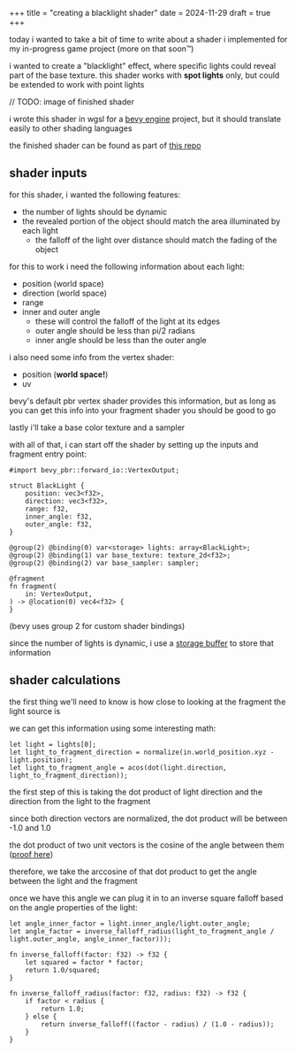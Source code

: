 +++
title = "creating a blacklight shader"
date = 2024-11-29
draft = true
+++

today i wanted to take a bit of time to write about a shader i implemented for my in-progress game project (more on that soon™)

i wanted to create a "blacklight" effect, where specific lights could reveal part of the base texture. this shader works with **spot lights** only, but could be extended to work with point lights

// TODO: image of finished shader

i wrote this shader in wgsl for a [bevy engine](https://bevyengine.org) project, but it should translate easily to other shading languages

the finished shader can be found as part of [this repo](https://github.com/exvacuum/bevy_blacklight_material)
## shader inputs

for this shader, i wanted the following features:
- the number of lights should be dynamic
- the revealed portion of the object should match the area illuminated by each light
    - the falloff of the light over distance should match the fading of the object

for this to work i need the following information about each light:
- position (world space)
- direction (world space)
- range
- inner and outer angle
    - these will control the falloff of the light at its edges
    - outer angle should be less than pi/2 radians 
    - inner angle should be less than the outer angle

i also need some info from the vertex shader:
- position (**world space!**)
- uv

bevy's default pbr vertex shader provides this information, but as long as you can get this info into your fragment shader you should be good to go

lastly i'll take a base color texture and a sampler

with all of that, i can start off the shader by setting up the inputs and fragment entry point:

```wgsl
#import bevy_pbr::forward_io::VertexOutput;

struct BlackLight {
	position: vec3<f32>,
	direction: vec3<f32>,
	range: f32,
	inner_angle: f32,
	outer_angle: f32,
}

@group(2) @binding(0) var<storage> lights: array<BlackLight>;
@group(2) @binding(1) var base_texture: texture_2d<f32>;
@group(2) @binding(2) var base_sampler: sampler;

@fragment
fn fragment(
	in: VertexOutput,
) -> @location(0) vec4<f32> {
}
```
(bevy uses group 2 for custom shader bindings)

since the number of lights is dynamic, i use a [storage buffer](https://google.github.io/tour-of-wgsl/types/arrays/runtime-sized-arrays/) to store that information

## shader calculations

the first thing we'll need to know is how close to looking at the fragment the light source is

we can get this information using some interesting math:

```wgsl
let light = lights[0];
let light_to_fragment_direction = normalize(in.world_position.xyz - light.position);
let light_to_fragment_angle = acos(dot(light.direction, light_to_fragment_direction));
```

the first step of this is taking the dot product of light direction and the direction from the light to the fragment

since both direction vectors are normalized, the dot product will be between -1.0 and 1.0

the dot product of two unit vectors is the cosine of the angle between them ([proof here](https://math.libretexts.org/Bookshelves/Calculus/Calculus_(OpenStax)/12%3A_Vectors_in_Space/12.03%3A_The_Dot_Product#Evaluating_a_Dot_Product))

therefore, we take the arccosine of that dot product to get the angle between the light and the fragment

once we have this angle we can plug it in to an inverse square falloff based on the angle properties of the light:

```wgsl
let angle_inner_factor = light.inner_angle/light.outer_angle;
let angle_factor = inverse_falloff_radius(light_to_fragment_angle / light.outer_angle, angle_inner_factor)));
```
```wgsl
fn inverse_falloff(factor: f32) -> f32 {
	let squared = factor * factor;
	return 1.0/squared;
}

fn inverse_falloff_radius(factor: f32, radius: f32) -> f32 {
	if factor < radius {
		return 1.0;
	} else {
		return inverse_falloff((factor - radius) / (1.0 - radius));
	}
}
```

